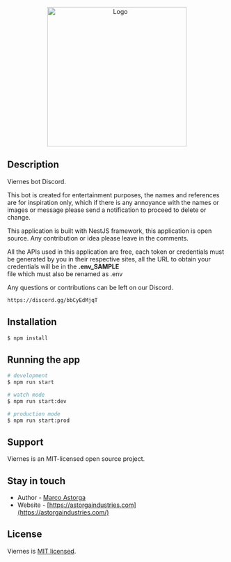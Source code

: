 <p align="center">
  <a href="https://astorgaindustries.com/" target="blank"><img src="https://firebasestorage.googleapis.com/v0/b/astorgaindustries-ac40e.appspot.com/o/logotemp.png?alt=media&token=30b44275-a1c7-4fd3-a437-1fcb499870df" width="320" alt="Logo" /></a>
</p>


  


## Description

Viernes bot Discord.

This bot is created for entertainment purposes, the names and references are for inspiration only, which if there is any annoyance with the names or images or message please send a notification to proceed to delete or change.

This application is built with NestJS framework, this application is open source. Any contribution or idea please leave in the comments.

All the APIs used in this application are free, each token or credentials must be generated by you in their respective sites, all the URL to obtain your credentials will be in the **.env_SAMPLE**  
file which must also be renamed as .env

Any questions or contributions can be left on our Discord.
```bash
https://discord.gg/bbCyEdMjqT
```

## Installation

```bash
$ npm install
```

## Running the app

```bash
# development
$ npm run start

# watch mode
$ npm run start:dev

# production mode
$ npm run start:prod
```


## Support

Viernes is an MIT-licensed open source project.

## Stay in touch

- Author - [Marco Astorga](https://marcoastorga.info)
- Website - [https://astorgaindustries.com](https://astorgaindustries.com/)


## License

  Viernes is [MIT licensed](LICENSE).
